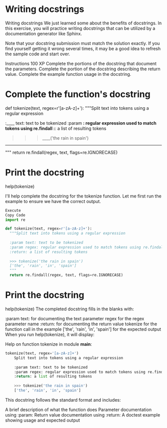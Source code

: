 # Writing docstrings

Writing docstrings
We just learned some about the benefits of docstrings. In this exercise, you will practice writing docstrings that can be utilized by a documentation generator like Sphinx.

Note that your docstring submission must match the solution exactly. If you find yourself getting it wrong several times, it may be a good idea to refresh the sample code and start over.

Instructions
100 XP
Complete the portions of the docstring that document the parameters.
Complete the portion of the docstring describing the return value.
Complete the example function usage in the docstring.

# Complete the function's docstring
def tokenize(text, regex=r'[a-zA-z]+'):
  """Split text into tokens using a regular expression

  :____ text: text to be tokenized
  :param ____: regular expression used to match tokens using re.findall 
  :____: a list of resulting tokens

  >>> ____('the rain in spain')
  ____
  """
  return re.findall(regex, text, flags=re.IGNORECASE)

# Print the docstring
help(tokenize)


I'll help complete the docstring for the tokenize function. Let me first run the example to ensure we have the correct output.

```python
Execute
Copy Code
import re

def tokenize(text, regex=r'[a-zA-z]+'):
  """Split text into tokens using a regular expression
  
  :param text: text to be tokenized
  :param regex: regular expression used to match tokens using re.findall
  :return: a list of resulting tokens
  
  >>> tokenize('the rain in spain')
  ['the', 'rain', 'in', 'spain']
  """
  return re.findall(regex, text, flags=re.IGNORECASE)
```
# Print the docstring
help(tokenize)
The completed docstring fills in the blanks with:

:param text: for documenting the text parameter
regex for the regex parameter name
:return: for documenting the return value
tokenize for the function call in the example
['the', 'rain', 'in', 'spain'] for the expected output
When you run help(tokenize), it will display:

Help on function tokenize in module __main__:
```py
tokenize(text, regex='[a-zA-z]+')
    Split text into tokens using a regular expression
    
    :param text: text to be tokenized
    :param regex: regular expression used to match tokens using re.findall
    :return: a list of resulting tokens
    
    >>> tokenize('the rain in spain')
    ['the', 'rain', 'in', 'spain']
```
This docstring follows the standard format and includes:

A brief description of what the function does
Parameter documentation using :param:
Return value documentation using :return:
A doctest example showing usage and expected output